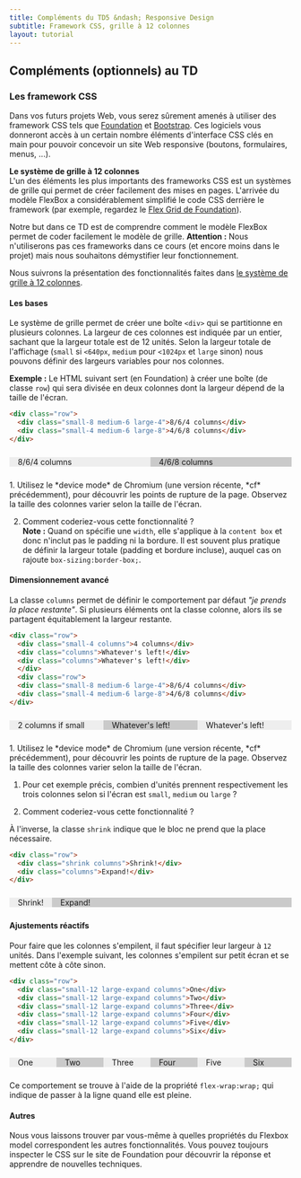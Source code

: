 ```yaml
---
title: Compléments du TD5 &ndash; Responsive Design
subtitle: Framework CSS, grille à 12 colonnes
layout: tutorial
---
```


## Compléments (optionnels) au TD

<!-- ### Responsive images  -->
<!-- * image responsive avec srcset ? -->

### Les framework CSS

Dans vos futurs projets Web, vous serez sûrement amenés à utiliser des framework
CSS tels que [Foundation](http://foundation.zurb.com/) et
[Bootstrap](http://getbootstrap.com/css/). Ces logiciels vous donneront accès à
un certain nombre éléments d'interface CSS clés en main pour pouvoir concevoir
un site Web responsive (boutons, formulaires, menus, ...). 

**Le système de grille à 12 colonnes**  
L'un des éléments les plus importants des frameworks CSS est un systèmes de
grille qui permet de créer facilement des mises en pages. L'arrivée du modèle
FlexBox a considérablement simplifié le code CSS derrière le framework (par
exemple, regardez le
[Flex Grid de Foundation](http://foundation.zurb.com/sites/docs/flex-grid.html)).

Notre but dans ce TD est de comprendre comment le modèle FlexBox permet de coder
facilement le modèle de grille. **Attention :** Nous n'utiliserons pas ces
frameworks dans ce cours (et encore moins dans le projet) mais nous souhaitons
démystifier leur fonctionnement.

Nous suivrons la présentation des fonctionnalités faites dans [le système de grille à 12 colonnes](https://getbootstrap.com/docs/3.4/css/#grid).

#### Les bases

Le système de grille permet de créer une boîte `<div>` qui se partitionne en
plusieurs colonnes. La largeur de ces colonnes est indiquée par un entier,
sachant que la largeur totale est de 12 unités. Selon la largeur totale de
l'affichage (`small` si `<640px`, `medium` pour `<1024px` et `large` sinon) nous
pouvons définir des largeurs variables pour nos colonnes.

**Exemple :** Le HTML suivant sert (en Foundation) à créer une boîte (de classe
  `row`) qui sera divisée en deux colonnes dont la largeur dépend de la taille de
  l'écran.

```html
<div class="row">
  <div class="small-8 medium-6 large-4">8/6/4 columns</div>
  <div class="small-4 medium-6 large-8">4/6/8 columns</div>
</div>
```

<div class="row">
<div class="small-8 medium-6 large-4">
8/6/4 columns
</div>
<div class="small-4 medium-6 large-8">
4/6/8 columns
</div>
</div>

<div class="exercise">
1. Utilisez le *device mode* de Chromium (une version récente, *cf*
précédemment), pour découvrir les points de rupture de la page. Observez la
taille des colonnes varier selon la taille de l'écran.

2. Comment coderiez-vous cette fonctionnalité ?  
   **Note :** Quand on spécifie une `width`, elle s'applique à la `content box`
     et donc n'inclut pas le padding ni la bordure. Il est souvent plus pratique
     de définir la largeur totale (padding et bordure incluse), auquel cas on
     rajoute `box-sizing:border-box;`.

<!-- Il y a besoin de media queries, de définir la largeur en pourcentage du parent -->
<!-- (avec border-box) et des flex box pour mettre deux boîtes à côté -->

</div>

#### Dimensionnement avancé

La classe `columns` permet de définir le comportement par défaut *"je prends la
place restante"*. Si plusieurs éléments ont la classe colonne, alors ils se
partagent équitablement la largeur restante.

```html
<div class="row">
  <div class="small-4 columns">4 columns</div>
  <div class="columns">Whatever's left!</div>
  <div class="columns">Whatever's left!</div>
  </div>
  <div class="row">
  <div class="small-8 medium-6 large-4">8/6/4 columns</div>
  <div class="small-4 medium-6 large-8">4/6/8 columns</div>
</div>
```

<div class="row">
<div class="small-2 columns">
2 columns if small
</div>
<div class="columns">
Whatever's left!
</div>
<div class="columns">
Whatever's left!
</div>
</div>

<div class="exercise">
1. Utilisez le *device mode* de Chromium (une version récente, *cf*
précédemment), pour découvrir les points de rupture de la page. Observez la
taille des colonnes varier selon la taille de l'écran.

1. Pour cet exemple précis, combien d'unités prennent respectivement les trois
colonnes selon si l'écran est `small`, `medium` ou `large` ?

   <!-- small 2/5/5, medium et large 4/4/4  -->

2. Comment coderiez-vous cette fonctionnalité ?

<!-- Il y a besoin de media queries. Et on va utiliser flex-grow:1 pour répartir la -->
<!-- largeur restante. Mais pour ne pas prendre en compte la largeur de base des -->
<!-- éléments en columns, on met une taille de base 0px. -->
<!-- Par exemple flex: 1 1 0px -->

</div>

À l'inverse, la classe `shrink` indique que le bloc ne prend que la place nécessaire.

```html
<div class="row">
  <div class="shrink columns">Shrink!</div>
  <div class="columns">Expand!</div>
</div>
```

<div class="row">
<div class="shrink">
Shrink!
</div>
<div class="columns">
Expand!
</div>
</div>

#### Ajustements réactifs

Pour faire que les colonnes s'empilent, il faut spécifier leur largeur à `12`
unités. Dans l'exemple suivant, les colonnes s'empilent sur petit écran et se
mettent côte à côte sinon.

```html
<div class="row">
  <div class="small-12 large-expand columns">One</div>
  <div class="small-12 large-expand columns">Two</div>
  <div class="small-12 large-expand columns">Three</div>
  <div class="small-12 large-expand columns">Four</div>
  <div class="small-12 large-expand columns">Five</div>
  <div class="small-12 large-expand columns">Six</div>
</div>
```

<div class="row">
<div class="small-12 large-expand columns">
One
</div>
<div class="small-12 large-expand columns">
Two
</div>
<div class="small-12 large-expand columns">
Three
</div>
<div class="small-12 large-expand columns">
Four
</div>
<div class="small-12 large-expand columns">
Five
</div>
<div class="small-12 large-expand columns">
Six
</div>
</div>

Ce comportement se trouve à l'aide de la propriété `flex-wrap:wrap;` qui indique
de passer à la ligne quand elle est pleine.

#### Autres

Nous vous laissons trouver par vous-même à quelles propriétés du Flexbox model
correspondent les autres fonctionnalités. Vous pouvez toujours inspecter le CSS
sur le site de Foundation pour découvrir la réponse et apprendre de nouvelles
techniques.

<!-- Pour comprendre flex-basis, voir -->
<!-- [https://developer.mozilla.org/fr/docs/Web/CSS/flex](https://developer.mozilla.org/fr/docs/Web/CSS/flex) -->

<!-- Tailles foundation -->
<!--   small: 0px, -->
<!--   medium: 640px, -->
<!--   large: 1024px, -->
<!--   xlarge: 1200px, -->
<!--   xxlarge: 1440px, -->

<!-- Flexgrid foundation -->

<!-- ```html
<!-- <div class="row"> -->
<!--   <div class="small-4 columns">4 columns</div> -->
<!--   <div class="columns">Whatever's left!</div> -->
<!-- </div> -->
<!-- ```

<!-- ```css
<!-- .row { -->
<!--   dislay:flex; -->
<!--   flex-wrap:wrap; -->
<!-- } -->
<!-- ```

<!-- ```css
<!-- @media () { -->
<!-- .small-4 { -->
<!-- flex: 0 0 33.33333%; -->
<!-- box-sizing : border-box; -->
<!-- } -->
<!-- } -->
<!-- ```

<!-- ```css
<!-- .columns { -->
<!--   flex: 1 1 0px; -->
<!-- } -->
<!-- ```

<!-- ```css
<!-- .shrink { -->
<!--   flex: 0 0 auto; -->
<!-- } -->
<!-- ```

<!-- ```css
<!-- @media() { -->
<!-- .medium-expand { -->
<!--   flex: 1 1 0px; -->
<!--   } -->
<!--   } -->
<!-- ``` -->


<style type="text/css">
.row {
    display:flex;
	margin: 24px 0;
	width:100%;
	background-color:#FBFBFB;
	flex-wrap:wrap;
}

.row > *:nth-child(odd) {
    background-color:#eee;
}

.row > * {
    padding : 0 15px;
    box-sizing:border-box;
	background-color:#cacaca;
}

.columns {
  flex: 1 1 0px;
}

.shrink {
  flex: 0 0 auto;
}

@media(min-width:1024px) {
    .large-2 {
	flex:0 0 16.6%;
    }

    .large-4 {
	flex:0 0 33.3%;
    }
    
    .large-6 {
	flex:0 0 50%;
    }
    
    .large-8 {
	flex:0 0 66.6%;
    }

    .large-10 {
	flex:0 0 83.3%;
    }

    .large-12 {
	flex:0 0 100%;
    }
}

@media (max-width:1023px) and (min-width:640px) {
    .medium-2 {
	flex:0 0 16.6%;
    }

    .medium-4 {
	flex:0 0 33.3%;
    }
    
    .medium-6 {
	flex:0 0 50%;
    }
    
    .medium-8 {
	flex:0 0 66.6%;
    }

    .medium-10 {
	flex:0 0 83.3%;
    }

    .medium-12 {
	flex:0 0 100%;
    } 
}

@media (max-width:639px) {
    .small-2 {
/* Or equivalently */
/*    width:16.6%; */
/*    flex:0 0 auto; */
    flex:0 0 16.6%;
    }

    .small-4 {
	flex:0 0 33.3%;
    }
    
    .small-6 {
	flex:0 0 50%;
    }
    
    .small-8 {
	flex:0 0 66.6%;
    }

    .small-10 {
	flex:0 0 83.3%;
    }

    .small-12 {
	flex:0 0 100%;
    }
}
</style>

